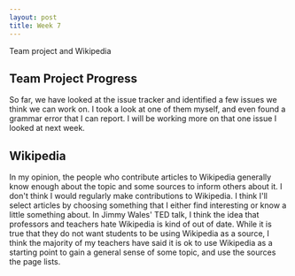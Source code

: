 ```yaml
---
layout: post
title: Week 7
---
```

Team project and Wikipedia

## Team Project Progress
So far, we have looked at the issue tracker and identified a few issues we think we can work on. I took a look at one of them myself, and even found a grammar error that I can report. I will be working more on that one issue I looked at next week.

## Wikipedia
In my opinion, the people who contribute articles to Wikipedia generally know enough about the topic and some sources to inform others about it. I don't think I would regularly make contributions to Wikipedia. I think I'll select articles by choosing something that I either find interesting or know a little something about. In Jimmy Wales' TED talk, I think the idea that professors and teachers hate Wikipedia is kind of out of date. While it is true that they do not want students to be using Wikipedia as a source, I think the majority of my teachers have said it is ok to use Wikipedia as a starting point to gain a general sense of some topic, and use the sources the page lists.
